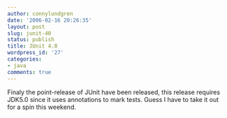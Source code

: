 ```yaml
---
author: connylundgren
date: '2006-02-16 20:26:35'
layout: post
slug: junit-40
status: publish
title: JUnit 4.0
wordpress_id: '27'
categories:
- java
comments: true
---
```


Finaly the point-release of JUnit have been released, this release requires
JDK5.0 since it uses annotations to mark tests. Guess I have to take it out
for a spin this weekend.

